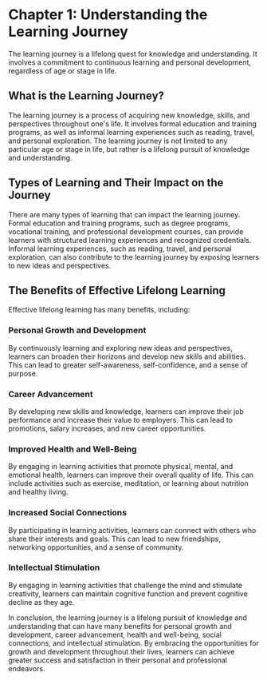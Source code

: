 Chapter 1: Understanding the Learning Journey
=============================================

The learning journey is a lifelong quest for knowledge and understanding. It involves a commitment to continuous learning and personal development, regardless of age or stage in life.

What is the Learning Journey?
-----------------------------

The learning journey is a process of acquiring new knowledge, skills, and perspectives throughout one's life. It involves formal education and training programs, as well as informal learning experiences such as reading, travel, and personal exploration. The learning journey is not limited to any particular age or stage in life, but rather is a lifelong pursuit of knowledge and understanding.

Types of Learning and Their Impact on the Journey
-------------------------------------------------

There are many types of learning that can impact the learning journey. Formal education and training programs, such as degree programs, vocational training, and professional development courses, can provide learners with structured learning experiences and recognized credentials. Informal learning experiences, such as reading, travel, and personal exploration, can also contribute to the learning journey by exposing learners to new ideas and perspectives.

The Benefits of Effective Lifelong Learning
-------------------------------------------

Effective lifelong learning has many benefits, including:

### Personal Growth and Development

By continuously learning and exploring new ideas and perspectives, learners can broaden their horizons and develop new skills and abilities. This can lead to greater self-awareness, self-confidence, and a sense of purpose.

### Career Advancement

By developing new skills and knowledge, learners can improve their job performance and increase their value to employers. This can lead to promotions, salary increases, and new career opportunities.

### Improved Health and Well-Being

By engaging in learning activities that promote physical, mental, and emotional health, learners can improve their overall quality of life. This can include activities such as exercise, meditation, or learning about nutrition and healthy living.

### Increased Social Connections

By participating in learning activities, learners can connect with others who share their interests and goals. This can lead to new friendships, networking opportunities, and a sense of community.

### Intellectual Stimulation

By engaging in learning activities that challenge the mind and stimulate creativity, learners can maintain cognitive function and prevent cognitive decline as they age.

In conclusion, the learning journey is a lifelong pursuit of knowledge and understanding that can have many benefits for personal growth and development, career advancement, health and well-being, social connections, and intellectual stimulation. By embracing the opportunities for growth and development throughout their lives, learners can achieve greater success and satisfaction in their personal and professional endeavors.
